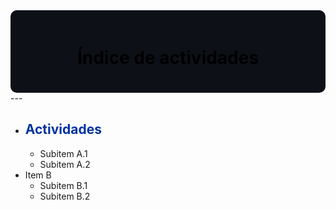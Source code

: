 <div style="background-color:#0d1117; color:white; padding:20px; border-radius:10px;">

<!-- Encabezado principal -->
<h1 align="center"> <span style="color:#000000;">Índice de actividades</span></h1>
</div>
---

- ## **<span style="color:#0033A0;">Actividades</span>**
    * Subitem A.1
    * Subitem A.2
- Item B
    - Subitem B.1
    - Subitem B.2


